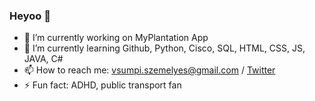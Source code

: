 ### Heyoo 👋

- 🔭 I’m currently working on MyPlantation App
- 🌱 I’m currently learning Github, Python, Cisco, SQL, HTML, CSS, JS, JAVA, C#
- 📫 How to reach me: [vsumpi.szemelyes@gmail.com](mailto:vsumpi.szemelyes@gmail.com) / [Twitter](https://twitter.com/vsumpi)
- ⚡ Fun fact: ADHD, public transport fan
